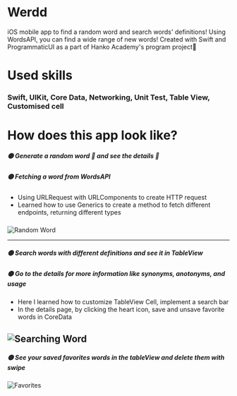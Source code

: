 # Werdd
iOS mobile app to find a random word and search words' definitions! Using WordsAPI, you can find a wide range of new words!
Created with Swift and ProgrammaticUI as a part of Hanko Academy's program project💮
# Used skills
### Swift, UIKit, Core Data, Networking, Unit Test, Table View, Customised cell

# How does this app look like?
##### 🟡 Generate a random word 🔄 and see the details 👀
##### 🟡 Fetching a word from WordsAPI
- Using URLRequest with URLComponents to create HTTP request
- Learned how to use Generics to create a method to fetch different endpoints, returning different types
###
![Random Word](https://media.giphy.com/media/YWbT4JFeMVfUlFJyP9/giphy.gif)

-------

##### 🟡  Search words with different definitions and see it in TableView
##### 🟡 Go to the details for more information like synonyms, anotonyms, and usage
- Here I learned how to customize TableView Cell, implement a search bar
- In the details page, by clicking the heart icon, save and unsave favorite words in CoreData
###
![Searching Word](https://media.giphy.com/media/5OaEqNjuNsAyebZ86q/giphy.gif)
-------

##### 🟡  See your saved favorites words in the tableView and delete them with swipe
###
![Favorites](https://media.giphy.com/media/uo6upiBtOyX4aCTfJi/giphy.gif)
